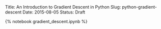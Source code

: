 Title: An Introduction to Gradient Descent in Python
Slug: python-gradient-descent
Date: 2015-08-05
Status: Draft

{% notebook gradient_descent.ipynb %}
 